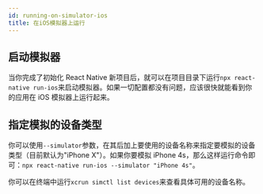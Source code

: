 ```yaml
---
id: running-on-simulator-ios
title: 在iOS模拟器上运行
---
```


## 启动模拟器

当你完成了初始化 React Native 新项目后，就可以在项目目录下运行`npx react-native run-ios`来启动模拟器。如果一切配置都没有问题，应该很快就能看到你的应用在 iOS 模拟器上运行起来。

## 指定模拟的设备类型

你可以使用`--simulator`参数，在其后加上要使用的设备名称来指定要模拟的设备类型（目前默认为"iPhone X"）。如果你要模拟 iPhone 4s，那么这样运行命令即可：`npx react-native run-ios --simulator "iPhone 4s"`。

你可以在终端中运行`xcrun simctl list devices`来查看具体可用的设备名称。
